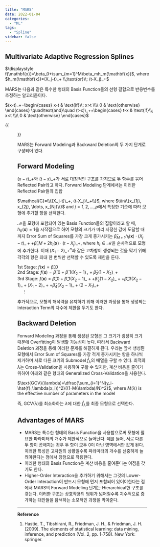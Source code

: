 ```yaml
---
title: "MARS"
date: 2022-01-04
categories:
  - "ML"
tags:
  - "Spline"
sidebar: false
---
```


## Multivariate Adaptive Regression Splines

$\displaystyle f(\mathbf{x})=\beta_0+\sum_{m=1}^M\beta_mh_m(\mathbf{x})$, where $h_m(\mathbf{x})=(X_j-t)_+ \\;\text{or}\\; (t-X_j)_+$

MARS는 다음과 같은 특수한 형태의 Basis Function들의 선형 결합으로 반응변수를 추정하는 알고리즘이다.

$(x-t)_+=\begin{cases} x-t & \text{if}\\; x>t \\\\ 0 & \text{otherwise} \end{cases} \quad\text{and}\quad (t-x)\_+=\begin{cases} t-x & \text{if}\\; x<t \\\\ 0 & \text{otherwise} \end{cases}$

{{<figure src="/ml/mars1.png" width="600">}}

MARS는 Forward Modeling과 Backward Deletion의 두 가지 단계로 구성되어 있다.

## Forward Modeling

$(x-t)\_+$와 $(t-x)\_+$가 서로 대칭적인 구조를 가지므로 두 함수를 묶어 Reflected Pair라고 하자. Forward Modeling 단계에서는 이러한 Reflected Pair들의 집합

$\mathcal{C}=\\{(X_j-t)\_+, (t-X_j)\_+\\}$, where $t\in\\{x_{1j}, x_{2j}, \ldots, x_{Nj}\\}$ and $j=1, 2, \ldots, p$에서 특정한 기준에 따라 모형에 추가할 항을 선택한다.

$\mathcal{M}$을 모형에 포함되어 있는 Basis Function들의 집합이라고 할 때, $h_0(\mathbf{x})=1$을 시작점으로 하여 모형의 크기가 미리 지정한 값에 도달할 때까지 Error Sum of Squares를 가장 크게 증가시키는 $\hat{\beta}_{M+1}h_l(\mathbf{x})\cdot(X_j-t)\_++\hat{\beta}\_{M+2}h_l(\mathbf{x})\cdot(t-X_j)\_+$, where $h_l\in\mathcal{M}$을 순차적으로 모형에 추가한다. 이때 $(X_1-2)\_+^n$과 같은 고차항이 생성되는 것을 막기 위해 각각의 항은 최대 한 번씩만 선택할 수 있도록 제한을 둔다.

1st Stage: $f(\mathbf{x})=\hat{\beta}\_0$ \
2nd Stage: $f(\mathbf{x})=\hat{\beta}\_0+\hat{\beta}\_1(X_2-1)_++\hat{\beta}_2(1-X_2)\_+$ \
3rd Stage: $f(\mathbf{x})=\hat{\beta}\_0+\hat{\beta}\_1(X_2-1)\_++\hat{\beta}_2(1-X_2)\_++\hat{\beta}\_3(X_2-1)\_+(X_1-2)\_++\hat{\beta}_4(X_2-1)\_+(2-X_1)\_+$ \
$\quad\vdots$

추가적으로, 모형의 해석력을 유지하기 위해 이러한 과정을 통해 생성되는 Interaction Term의 차수에 제한을 두기도 한다.

## Backward Deletion

Forward Modeling 과정을 통해 생성된 모형은 그 크기가 굉장히 크기 때문에 Overfitting이 발생할 가능성이 높다. 따라서 Backward Deletion 과정을 통해 이러한 문제를 해결하게 된다. 우리는 앞서 생성된 모형에서 Error Sum of Squares를 가장 적게 증가시키는 항을 하나씩 제거하며 서로 다른 크기의 Submodel $\hat{f}_\lambda$의 배열을 구할 수 있다. 최적의 $\lambda$는 Cross-Validation을 사용하여 구할 수 있지만, 계산 비용을 줄이기 위하여 아래와 같은 형태의 Generalized Cross-Validation을 사용한다.

$\text{GCV}(\lambda)=\dfrac{\sum_{i=1}^N(y_i-\hat{f}_\lambda(x_i))^2}{(1-M(\lambda)/N)^2}$, where $M(\lambda)$ is the effective number of parameters in the model

즉, $\text{GCV}(\lambda)$를 최소화하는 $\lambda$에 대한 $\hat{f}_\lambda$를 최종 모형으로 선택한다.

## Advantages of MARS

- MARS는 특수한 형태의 Basis Function을 사용함으로써 모형에 필요한 파라미터의 개수가 제한적으로 늘어난다. 예를 들어, 서로 다른 두 항이 곱해지는 경우 두 항이 모두 0이 아닌 영역에서만 값게 된다. 이러한 특성은 고차원의 상황일수록 파라미터의 개수를 신중하게 늘려야한다는 점에서 장점으로 작용한다.
- 이러한 형태의 Basis Function은 계산 비용을 줄여준다는 이점을 갖기도 한다.
- Higher-Order Interaction을 추가하기 위해서는 그것의 Lower-Order Interaction이 반드시 모형에 먼저 포함되어 있어야한다는 점에서 MARS의 Forward Modeling 단계는 Hierarchical한 구조를 갖는다. 이러한 구조는 상호작용의 범위가 넓어질수록 지수적으로 증가하는 대안들을 탐색하는 소모적인 과정을 막아준다.

---

**Reference**

1. Hastie, T., Tibshirani, R., Friedman, J. H., & Friedman, J. H. (2009). The elements of statistical learning: data mining, inference, and prediction (Vol. 2, pp. 1-758). New York: springer.
